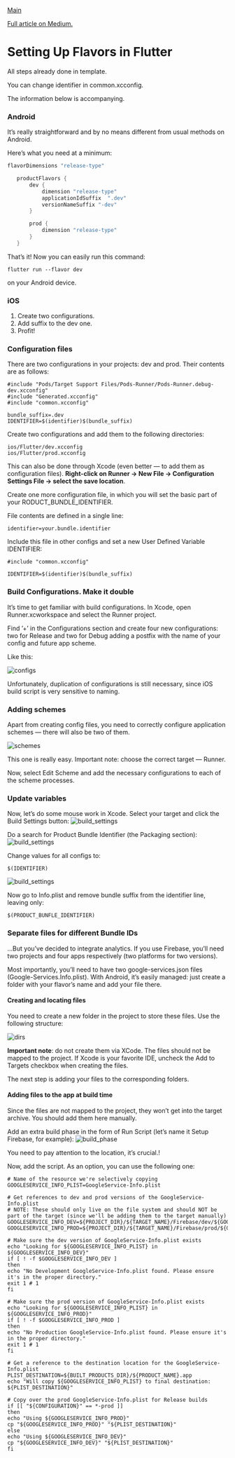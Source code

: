 [Main](../main.md)

[Full article on Medium.](https://medium.com/surfstudio/setting-up-flavors-in-flutter-e455834818d4)

# Setting Up Flavors in Flutter

All steps already done in template.

You can change identifier in common.xcconfig.

The information below is accompanying.

### Android

 It’s really straightforward and by no means different from usual methods on Android.

 Here’s what you need at a minimum:

 ```groovy
 flavorDimensions "release-type"

    productFlavors {
        dev {
            dimension "release-type"
            applicationIdSuffix  ".dev"
            versionNameSuffix "-dev"
        }

        prod {
            dimension "release-type"
        }
    }
```

That’s it! Now you can easily run this command:
```
flutter run --flavor dev
```
on your Android device.

### iOS

1. Create two configurations.
1. Add suffix to the dev one.
1. Profit!


### Configuration files

There are two configurations in your projects: dev and prod.
Their contents are as follows:

```с
#include "Pods/Target Support Files/Pods-Runner/Pods-Runner.debug-dev.xcconfig"
#include "Generated.xcconfig"
#include "common.xcconfig"

bundle_suffix=.dev
IDENTIFIER=$(identifier)$(bundle_suffix)
```

Create two configurations and add them to the following directories:
```
ios/Flutter/dev.xcconfig
ios/Flutter/prod.xcconfig
```

This can also be done through Xcode (even better — to add them as configuration files). 
**Right-click on Runner -> New File -> Configuration Settings File -> select the save location**.

Create one more configuration file, in which you will set the basic part of your RODUCT_BUNDLE_IDENTIFIER.

File contents are defined in a single line:
```
identifier=your.bundle.identifier
```

Include this file in other configs and set a new User Defined Variable IDENTIFIER:
```
#include "common.xcconfig"

IDENTIFIER=$(identifier)$(bundle_suffix)
```

### Build Configurations. Make it double

It’s time to get familiar with build configurations. In Xcode, open Runner.xcworkspace and select the Runner project.

Find ’+’ in the Configurations section and create four new configurations: two for Release and two for Debug adding a postfix with the name of your config and future app scheme.

Like this:

![configs](./img/configs.png)

Unfortunately, duplication of configurations is still necessary, since iOS build script is very sensitive to naming.



### Adding schemes

Apart from creating config files, you need to correctly configure application schemes — there will also be two of them.

![schemes](./img/schemes.png)

This one is really easy. Important note: choose the correct target — Runner.

Now, select Edit Scheme and add the necessary configurations to each of the scheme processes.

### Update variables

Now, let’s do some mouse work in Xcode. Select your target and click the Build Settings button:
![build_settings](./img/bs_step1.png)

Do a search for Product Bundle Identifier (the Packaging section):
![build_settings](./img/bs_step2.png)

Change values for all configs to:
```
$(IDENTIFIER)
```

![build_settings](./img/bs_step3.png)

Now go to Info.plist and remove bundle suffix from the identifier line, leaving only:
```
$(PRODUCT_BUNFLE_IDENTIFIER)
```

### Separate files for different Bundle IDs

...But you’ve decided to integrate analytics. If you use Firebase, you’ll need two projects and four apps respectively (two platforms for two versions).

Most importantly, you’ll need to have two google-services.json files (Google-Services.Info.plist). With Android, it’s easily managed: just create a folder with your flavor’s name and add your file there.

#### Creating and locating files

You need to create a new folder in the project to store these files. Use the following structure:

![dirs](./img/files_and_dirs.png)

**Important note**: do not create them via XCode. The files should not be mapped to the project. If Xcode is your favorite IDE, uncheck the Add to Targets checkbox when creating the files.

The next step is adding your files to the corresponding folders.

#### Adding files to the app at build time

Since the files are not mapped to the project, they won’t get into the target archive. You should add them here manually.

Add an extra build phase in the form of Run Script (let’s name it Setup Firebase, for example):
 ![build_phase](./img/build_phase.png)

 You need to pay attention to the location, it’s crucial.!

 Now, add the script. As an option, you can use the following one:

 ```
 # Name of the resource we're selectively copying
GOOGLESERVICE_INFO_PLIST=GoogleService-Info.plist

# Get references to dev and prod versions of the GoogleService-Info.plist
# NOTE: These should only live on the file system and should NOT be part of the target (since we'll be adding them to the target manually)
GOOGLESERVICE_INFO_DEV=${PROJECT_DIR}/${TARGET_NAME}/Firebase/dev/${GOOGLESERVICE_INFO_PLIST}
GOOGLESERVICE_INFO_PROD=${PROJECT_DIR}/${TARGET_NAME}/Firebase/prod/${GOOGLESERVICE_INFO_PLIST}

# Make sure the dev version of GoogleService-Info.plist exists
echo "Looking for ${GOOGLESERVICE_INFO_PLIST} in ${GOOGLESERVICE_INFO_DEV}"
if [ ! -f $GOOGLESERVICE_INFO_DEV ]
then
echo "No Development GoogleService-Info.plist found. Please ensure it's in the proper directory."
exit 1 # 1
fi

# Make sure the prod version of GoogleService-Info.plist exists
echo "Looking for ${GOOGLESERVICE_INFO_PLIST} in ${GOOGLESERVICE_INFO_PROD}"
if [ ! -f $GOOGLESERVICE_INFO_PROD ]
then
echo "No Production GoogleService-Info.plist found. Please ensure it's in the proper directory."
exit 1 # 1
fi

# Get a reference to the destination location for the GoogleService-Info.plist
PLIST_DESTINATION=${BUILT_PRODUCTS_DIR}/${PRODUCT_NAME}.app
echo "Will copy ${GOOGLESERVICE_INFO_PLIST} to final destination: ${PLIST_DESTINATION}"

# Copy over the prod GoogleService-Info.plist for Release builds
if [[ "${CONFIGURATION}" == *-prod ]]
then
echo "Using ${GOOGLESERVICE_INFO_PROD}"
cp "${GOOGLESERVICE_INFO_PROD}" "${PLIST_DESTINATION}"
else
echo "Using ${GOOGLESERVICE_INFO_DEV}"
cp "${GOOGLESERVICE_INFO_DEV}" "${PLIST_DESTINATION}"
fi
```





